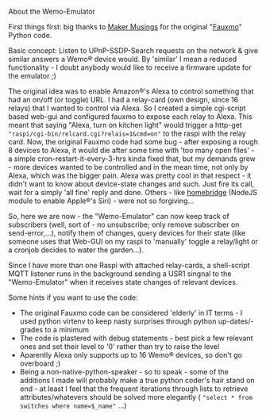 About the Wemo-Emulator

First things first: big thanks to [Maker Musings](http://www.makermusings.com/2015/07/13/amazon-echo-and-home-automation/) for the original "[Fauxmo](https://github.com/makermusings/fauxmo)" Python code.

Basic concept:
Listen to UPnP-SSDP-Search requests on the network & give similar answers a Wemo&reg; device would.
By 'similar' I mean a reduced functionality - I doubt anybody would like to receive a firmware
update for the emulator ;)


The original idea was to enable Amazon&reg;'s Alexa to control something that had an on/off
(or toggle) URL.
I had a relay-card (own design, since 16 relays) that I wanted to control via Alexa. So I created a
simple cgi-script based web-gui and configured fauxmo to expose each relay to Alexa. This meant that
saying "Alexa, turn on kitchen light" would trigger a http-get `"raspi/cgi-bin/relcard.cgi?relais=1&cmd=on"`
to the raspi with the relay card. Now, the original Fauxmo code had some bug - after exposing a rough 8
devices to Alexa, it would die after some time with 'too many open files' - a simple cron-restart-it-every-3-hrs
kinda fixed that, but my demands grew - more devices wanted to be controlled and in the mean time,
not only by Alexa, which was the bigger pain. Alexa was pretty cool in that respect - it didn't want
to know about device-state changes and such. Just fire its call, wait for a simply 'all fine' reply and
done. Others - like [homebridge](/nfarina/homebridge) (NodeJS module to enable Apple&reg;'s Siri) - were
not so forgiving...

So, here we are now - the "Wemo-Emulator" can now keep track of subscribers (well, sort of - no unsubscribe; only
remove subscriber on send-error,...), notify them of changes, query devices for their state (like someone uses
that Web-GUI on my raspi to 'manually' toggle a relay/light or a cronjob decides to water the garden...).

Since I have more than one Raspi with attached relay-cards, a shell-script MQTT listener runs in the
background sending a USR1 singnal to the "Wemo-Emulator" when it receives state changes of relevant devices.

Some hints if you want to use the code:
-  The original Fauxmo code can be considered 'elderly' in IT terms - I used python virtenv to keep nasty surprises
    through python up-dates/-grades to a minimum
-  The code is plastered with debug statements - best pick a few relevant ones and set their level to '0' rather than
    try to raise the level
-  Aparently Alexa only supports up to 16 Wemo&reg; devices, so don't go overboard ;)
-  Being a non-native-python-speaker - so to speak - some of the additions I made will probably make a true python coder's
    hair stand on end - at least I feel that the frequent iterations through lists to retrieve attributes/whatevers should
    be solved more elegantly ( `"select * from switches where name=$_name"` ...)
